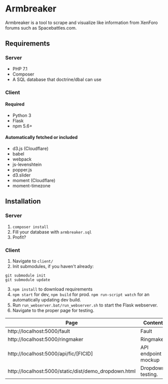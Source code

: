 # Armbreaker

Armbreaker is a tool to scrape and visualize like information from XenForo forums such as Spacebattles.com.

## Requirements
### Server
* PHP 7.1
* Composer
* A SQL database that doctrine/dbal can use

### Client
#### Required
* Python 3
* Flask
* npm 5.6+

#### Automatically fetched or included
* d3.js (Cloudflare)
* babel
* webpack
* js-levenshtein
* popper.js
* d3.slider
* moment (Cloudflare)
* moment-timezone

## Installation

### Server
1. `composer install`
2. Fill your database with `armbreaker.sql`
3. Profit?

### Client
1. Navigate to `client/`
2. Init submodules, if you haven't already:
```
git submodule init  
git submodule update
```
3. `npm install` to download requirements
4. `npm start` for dev, `npm build` for prod. `npm run-script watch` for an automatically updating dev build. 
5. Run `run_webserver.bat/run_webserver.sh` to start the Flask webserver.
6. Navigate to the proper page for testing.

Page|Content
----|-------
http://localhost:5000/fault | Fault
http://localhost:5000/ringmaker | Ringmaker
http://localhost:5000/api/fic/[FICID] | API endpoint mockup
http://localhost:5000/static/dist/demo_dropdown.html | Dropdown testing.